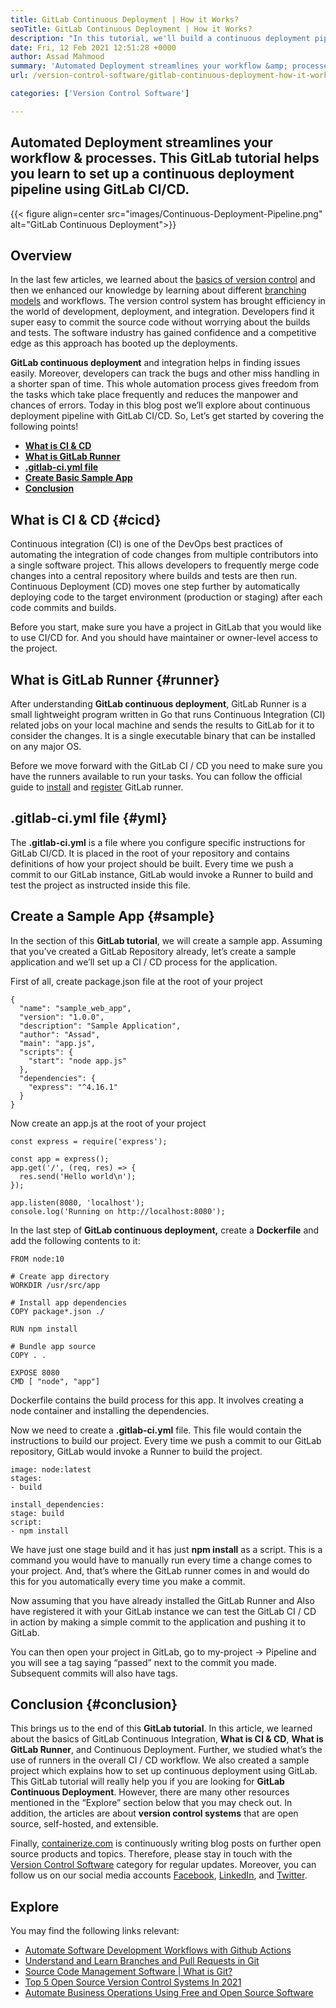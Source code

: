 ```yaml
---
title: GitLab Continuous Deployment | How it Works?
seoTitle: GitLab Continuous Deployment | How it Works?
description: "In this tutorial, we'll build a continuous deployment pipeline with GitLab. GitLab continuous deployment helps the DevOps to perform the automated deployment."
date: Fri, 12 Feb 2021 12:51:28 +0000
author: Assad Mahmood
summary: 'Automated Deployment streamlines your workflow &amp; processes. This GitLab tutorial helps you learn to set up a continuous deployment pipeline using GitLab CI/CD.'
url: /version-control-software/gitlab-continuous-deployment-how-it-works/

categories: ['Version Control Software']

---
```

## Automated Deployment streamlines your workflow & processes. This GitLab tutorial helps you learn to set up a continuous deployment pipeline using GitLab CI/CD.

{{< figure align=center src="images/Continuous-Deployment-Pipeline.png" alt="GitLab Continuous Deployment">}}  

## Overview

In the last few articles, we learned about the [basics of version control][1] and then we enhanced our knowledge by learning about different [branching models][2] and workflows. The version control system has brought efficiency in the world of development, deployment, and integration. Developers find it super easy to commit the source code without worrying about the builds and tests. The software industry has gained confidence and a competitive edge as this approach has booted up the deployments.

**GitLab continuous deployment** and integration helps in finding issues easily. Moreover, developers can track the bugs and other miss handling in a shorter span of time. This whole automation process gives freedom from the tasks which take place frequently and reduces the manpower and chances of errors. Today in this blog post we’ll explore about continuous deployment pipeline with GitLab CI/CD. So, Let’s get started by covering the following points!

  * **[What is CI & CD][3]**
  * **[What is GitLab Runner][4]**
  * **[.gitlab-ci.yml file][5]**
  * **[Create Basic Sample App][6]**
  * **[Conclusion][7]**

## What is CI & CD {#cicd}

Continuous integration (CI) is one of the DevOps best practices of automating the integration of code changes from multiple contributors into a single software project. This allows developers to frequently merge code changes into a central repository where builds and tests are then run. Continuous Deployment (CD) moves one step further by automatically deploying code to the target environment (production or staging) after each code commits and builds.

Before you start, make sure you have a project in GitLab that you would like to use CI/CD for. And you should have maintainer or owner-level access to the project.

## What is GitLab Runner {#runner}

After understanding **GitLab continuous deployment**, GitLab Runner is a small lightweight program written in Go that runs Continuous Integration (CI) related jobs on your local machine and sends the results to GitLab for it to consider the changes. It is a single executable binary that can be installed on any major OS. 

Before we move forward with the GitLab CI / CD you need to make sure you have the runners available to run your tasks. You can follow the official guide to [install][8] and [register][9] GitLab runner.

## .gitlab-ci.yml file {#yml}

The **.gitlab-ci.yml** is a file where you configure specific instructions for GitLab CI/CD. It is placed in the root of your repository and contains definitions of how your project should be built. Every time we push a commit to our GitLab instance, GitLab would invoke a Runner to build and test the project as instructed inside this file.

## Create a Sample App {#sample}

In the section of this **GitLab tutorial**, we will create a sample app. Assuming that you’ve created a GitLab Repository already, let’s create a sample application and we’ll set up a CI / CD process for the application.

First of all, create package.json file at the root of your project


```
{
  "name": "sample_web_app",
  "version": "1.0.0",
  "description": "Sample Application",
  "author": "Assad",
  "main": "app.js",
  "scripts": {
    "start": "node app.js"
  },
  "dependencies": {
    "express": "^4.16.1"
  }
}
```


Now create an app.js at the root of your project


```
const express = require('express');

const app = express();
app.get('/', (req, res) => {
  res.send('Hello world\n');
});

app.listen(8080, 'localhost');
console.log('Running on http://localhost:8080');
```


In the last step of **GitLab continuous deployment,** create a **Dockerfile** and add the following contents to it:


```
FROM node:10

# Create app directory
WORKDIR /usr/src/app

# Install app dependencies
COPY package*.json ./

RUN npm install

# Bundle app source
COPY . .

EXPOSE 8080
CMD [ "node", "app"]
```


Dockerfile contains the build process for this app. It involves creating a node container and installing the dependencies.

Now we need to create a **.gitlab-ci.yml** file. This file would contain the instructions to build our project. Every time we push a commit to our GitLab repository, GitLab would invoke a Runner to build the project. 


```
image: node:latest
stages:
- build

install_dependencies:
stage: build
script:
- npm install
```


We have just one stage build and it has just **npm install** as a script. This is a command you would have to manually run every time a change comes to your project. And, that’s where the GitLab runner comes in and would do this for you automatically every time you make a commit.

Now assuming that you have already installed the GitLab Runner and Also have registered it with your GitLab instance we can test the GitLab CI / CD in action by making a simple commit to the application and pushing it to GitLab.

You can then open your project in GitLab, go to my-project → Pipeline and you will see a tag saying “passed” next to the commit you made. Subsequent commits will also have tags.

## Conclusion {#conclusion}

This brings us to the end of this **GitLab tutorial**. In this article, we learned about the basics of GitLab Continuous Integration, **What is CI & CD**, **What is GitLab Runner**, and Continuous Deployment. Further, we studied what’s the use of runners in the overall CI / CD workflow. We also created a sample project which explains how to set up continuous deployment using GitLab. This GitLab tutorial will really help you if you are looking for **GitLab Continuous Deployment**. However, there are many other resources mentioned in the “Explore” section below that you may check out. In addition, the articles are about **version control systems** that are open source, self-hosted, and extensible.

Finally, [containerize.com][10] is continuously writing blog posts on further open source products and topics. Therefore, please stay in touch with the [][11][Version Control Software][12] category for regular updates. Moreover, you can follow us on our social media accounts [Facebook][13], [LinkedIn][14], and [Twitter][15].

## Explore

You may find the following links relevant:

  * [Automate Software Development Workflows with Github Actions][16]
  * [Understand and Learn Branches and Pull Requests in Git][2]
  * [Source Code Management Software | What is Git?][17]
  * [Top 5 Open Source Version Control Systems In 2021][18]
  * [Automate Business Operations Using Free and Open Source Software][19]

 [1]: https://blog.containerize.com/2021/01/08/guide-to-version-control-and-source-code-management-using-git/
 [2]: https://blog.containerize.com/2021/02/04/understand-and-learn-branches-and-pull-requests-in-git/
 [3]: #cicd
 [4]: #runner
 [5]: #yml
 [6]: #status
 [7]: #conclusion
 [8]: https://docs.gitlab.com/runner/install/
 [9]: https://docs.gitlab.com/runner/register/
 [10]: https://www.containerize.com/
 [11]: https://products.containerize.com/discussion-forum/
 [12]: https://products.containerize.com/version-control/
 [13]: https://web.facebook.com/containerize
 [14]: https://www.linkedin.com/company/containerize/
 [15]: https://twitter.com/containerize_co
 [16]: https://blog.containerize.com/2021/02/19/automate-software-development-workflows-with-github-actions/
 [17]: https://blog.containerize.com/2021/01/08/source-code-management-software-what-is-git/
 [18]: https://blog.containerize.com/2020/12/11/top-5-open-source-version-control-systems-in-2021/
 [19]: https://blog.containerize.com/2020/08/27/automate-business-operations-using-open-source-software/